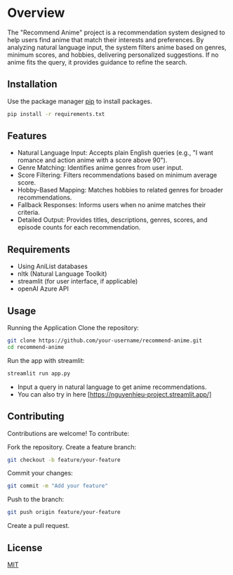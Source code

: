 # Overview

The "Recommend Anime" project is a recommendation system designed to help users find anime that match their interests and preferences. By analyzing natural language input, the system filters anime based on genres, minimum scores, and hobbies, delivering personalized suggestions. If no anime fits the query, it provides guidance to refine the search.



## Installation

Use the package manager [pip](https://pip.pypa.io/en/stable/) to install packages.

```bash
pip install -r requirements.txt
```
## Features
- Natural Language Input: Accepts plain English queries (e.g., "I want romance and action anime with a score above 90").
- Genre Matching: Identifies anime genres from user input.
- Score Filtering: Filters recommendations based on minimum average score.
- Hobby-Based Mapping: Matches hobbies to related genres for broader recommendations.
- Fallback Responses: Informs users when no anime matches their criteria.
- Detailed Output: Provides titles, descriptions, genres, scores, and episode counts for each recommendation.

## Requirements

- Using AniList databases
- nltk (Natural Language Toolkit)
- streamlit (for user interface, if applicable)
- openAI Azure API
## Usage
Running the Application
Clone the repository:

```bash
git clone https://github.com/your-username/recommend-anime.git
cd recommend-anime
```
Run the app with streamlit:

```bash
streamlit run app.py
```
- Input a query in natural language to get anime recommendations.
- You can also try in here [https://nguyenhieu-project.streamlit.app/]
## Contributing
Contributions are welcome! To contribute:

Fork the repository.
Create a feature branch:
```bash
git checkout -b feature/your-feature
```
Commit your changes:
```bash
git commit -m "Add your feature"
```
Push to the branch:
```bash
git push origin feature/your-feature
```
Create a pull request.
## License

[MIT](https://choosealicense.com/licenses/mit/)
